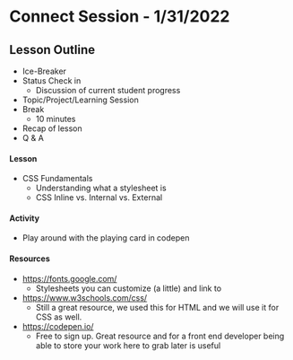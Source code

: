 # Connect Session - 1/31/2022

## Lesson Outline

  * Ice-Breaker
  * Status Check in
    * Discussion of current student progress
  * Topic/Project/Learning Session
  * Break
    * 10 minutes
  * Recap of lesson
  * Q & A

#### Lesson

  * CSS Fundamentals
    * Understanding what a stylesheet is
    * CSS Inline vs. Internal vs. External

#### Activity

  * Play around with the playing card in codepen

#### Resources

  * https://fonts.google.com/
    * Stylesheets you can customize (a little) and link to
  * https://www.w3schools.com/css/
    * Still a great resource, we used this for HTML and we will use it for CSS as well.
  * https://codepen.io/
    * Free to sign up.  Great resource and for a front end developer being able to store your work here to grab later is useful
 
